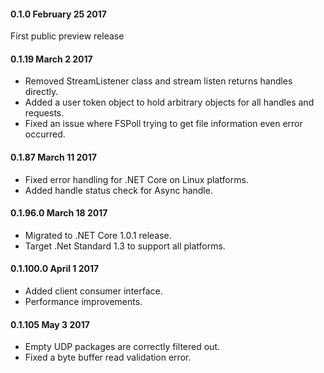 #### 0.1.0 February 25 2017
First public preview release

#### 0.1.19 March 2 2017
- Removed StreamListener class and stream listen returns handles directly.
- Added a user token object to hold arbitrary objects for all handles and requests.
- Fixed an issue where FSPoll trying to get file information even error occurred.

#### 0.1.87 March 11 2017
- Fixed error handling for .NET Core on Linux platforms.
- Added handle status check for Async handle.

#### 0.1.96.0 March 18 2017
- Migrated to .NET Core 1.0.1 release.
- Target .Net Standard 1.3 to support all platforms.

#### 0.1.100.0 April 1 2017
- Added client consumer interface.
- Performance improvements.

#### 0.1.105 May 3 2017
- Empty UDP packages are correctly filtered out.
- Fixed a byte buffer read validation error.
